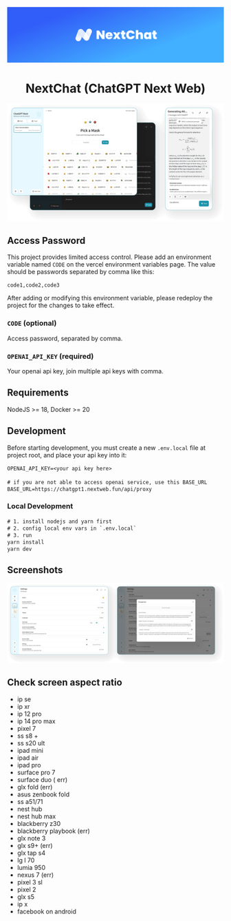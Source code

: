 <div align="center">
<img src="./docs/images/head-cover.png" alt="icon"/>

<h1 align="center">NextChat (ChatGPT Next Web)</h1>





[web-url]: https://chatgpt.nextweb.fun
[download-url]: https://github.com/Yidadaa/ChatGPT-Next-Web/releases
[Web-image]: https://img.shields.io/badge/Web-PWA-orange?logo=microsoftedge
[Windows-image]: https://img.shields.io/badge/-Windows-blue?logo=windows
[MacOS-image]: https://img.shields.io/badge/-MacOS-black?logo=apple
[Linux-image]: https://img.shields.io/badge/-Linux-333?logo=ubuntu


![cover](./docs/images/cover.png)

</div>



## Access Password


This project provides limited access control. Please add an environment variable named `CODE` on the vercel environment variables page. The value should be passwords separated by comma like this:

```
code1,code2,code3
```

After adding or modifying this environment variable, please redeploy the project for the changes to take effect.

### `CODE` (optional)

Access password, separated by comma.

### `OPENAI_API_KEY` (required)

Your openai api key, join multiple api keys with comma.


## Requirements

NodeJS >= 18, Docker >= 20

## Development



Before starting development, you must create a new `.env.local` file at project root, and place your api key into it:

```
OPENAI_API_KEY=<your api key here>

# if you are not able to access openai service, use this BASE_URL
BASE_URL=https://chatgpt1.nextweb.fun/api/proxy
```

### Local Development

```shell
# 1. install nodejs and yarn first
# 2. config local env vars in `.env.local`
# 3. run
yarn install
yarn dev
```


## Screenshots

![Settings](./docs/images/settings.png)


## Check screen aspect ratio
+ ip se
+ ip xr
+ ip 12 pro 
+ ip 14 pro max
+ pixel 7
+ ss s8 +
+ ss s20 ult
+ ipad mini
+ ipad air
+ ipad pro
+ surface pro 7
+ surface duo ( err)
+ glx fold (err) 
+ asus zenbook fold
+ ss a51/71
+ nest hub
+ nest hub max
+ blackberry z30
+ blackberry playbook (err)
+ glx note 3
+ glx s9+ (err)
+ glx tap s4
+ lg l 70
+ lumia 950
+ nexus 7 (err)
+ pixel 3 sl
+ pixel 2
+ glx s5
+ ip x
+ facebook on android




